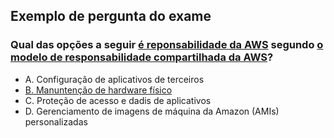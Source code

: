 ## Exemplo de pergunta do exame

### Qual das opções a seguir <u>é reponsabilidade da AWS</u> segundo <u>o modelo de responsabilidade compartilhada da AWS</u>?

- A. Configuração de aplicativos de terceiros
- <u>B. Manuntenção de hardware físico</u>
- C. Proteção de acesso e dadis de aplicativos
- D. Gerenciamento de imagens de máquina da Amazon (AMIs) personalizadas


